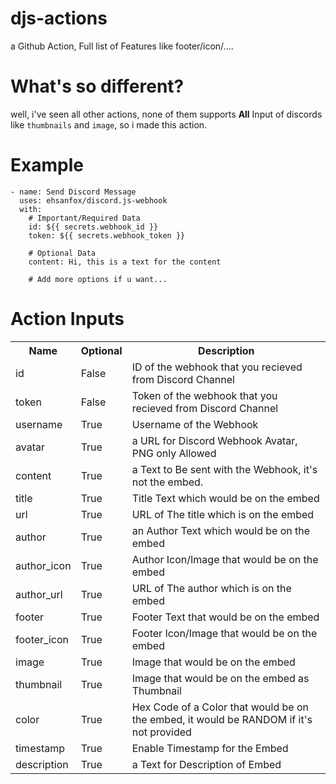 # djs-actions
a Github Action, Full list of Features like footer/icon/....

# What's so different?
well, i've seen all other actions, none of them supports **All** Input of discords like `thumbnails` and `image`, so i made this action.

# Example
```
- name: Send Discord Message
  uses: ehsanfox/discord.js-webhook
  with:
    # Important/Required Data
    id: ${{ secrets.webhook_id }}
    token: ${{ secrets.webhook_token }}

    # Optional Data
    content: Hi, this is a text for the content
    
    # Add more options if u want...
```

# Action Inputs
<table>
    <tr>
        <th>
        Name
        </th>
        <th>
        Optional
        </th>
        <th>
        Description
        </th>
    </tr>
    <tr>
        <td>
        id
        </td>
        <td>
        False
        </td>
        <td>
        ID of the webhook that you recieved from Discord Channel
        </td>
    </tr>
    <tr>
        <td>
        token
        </td>
        <td>
        False
        </td>
        <td>
        Token of the webhook that you recieved from Discord Channel
        </td>
    </tr>
    <tr>
        <td>
        username
        </td>
        <td>
        True
        </td>
        <td>
        Username of the Webhook
        </td>
    </tr>
    <tr>
        <td>
        avatar
        </td>
        <td>
        True
        </td>
        <td>
        a URL for Discord Webhook Avatar, PNG only Allowed
        </td>
    </tr>
    <tr>
        <td>
        content
        </td>
        <td>
        True
        </td>
        <td>
        a Text to Be sent with the Webhook, it's not the embed.
        </td>
    </tr>
    <tr>
        <td>
        title
        </td>
        <td>
        True
        </td>
        <td>
        Title Text which would be on the embed
        </td>
    </tr>
    <tr>
        <td>
        url
        </td>
        <td>
        True
        </td>
        <td>
        URL of The title which is on the embed
        </td>
    </tr>
    <tr>
        <td>
        author
        </td>
        <td>
        True
        </td>
        <td>
        an Author Text which would be on the embed
        </td>
    </tr>
    <tr>
        <td>
        author_icon
        </td>
        <td>
        True
        </td>
        <td>
        Author Icon/Image that would be on the embed
        </td>
    </tr>
    <tr>
        <td>
        author_url
        </td>
        <td>
        True
        </td>
        <td>
        URL of The author which is on the embed
        </td>
    </tr>
    <tr>
        <td>
        footer
        </td>
        <td>
        True
        </td>
        <td>
        Footer Text that would be on the embed
        </td>
    </tr>
    <tr>
        <td>
        footer_icon
        </td>
        <td>
        True
        </td>
        <td>
        Footer Icon/Image that would be on the embed
        </td>
    </tr>
    <tr>
        <td>
        image
        </td>
        <td>
        True
        </td>
        <td>
        Image that would be on the embed
        </td>
    </tr>
    <tr>
        <td>
        thumbnail
        </td>
        <td>
        True
        </td>
        <td>
        Image that would be on the embed as Thumbnail
        </td>
    </tr>
    <tr>
        <td>
        color
        </td>
        <td>
        True
        </td>
        <td>
        Hex Code of a Color that would be on the embed, it would be RANDOM if it's not provided
        </td>
    </tr>
    <tr>
        <td>
        timestamp
        </td>
        <td>
        True
        </td>
        <td>
        Enable Timestamp for the Embed
        </td>
    </tr>
    <tr>
        <td>
        description
        </td>
        <td>
        True
        </td>
        <td>
        a Text for Description of Embed
        </td>
    </tr>
</table>